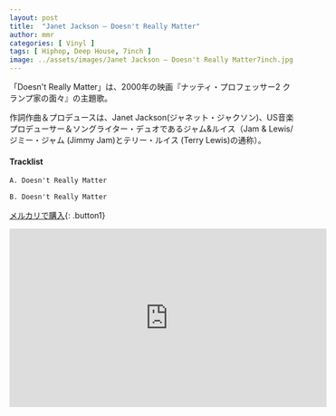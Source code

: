 ```yaml
---
layout: post
title:  "Janet Jackson – Doesn't Really Matter"
author: mmr
categories: [ Vinyl ]
tags: [ Hiphop, Deep House, 7inch ]
image: ../assets/images/Janet Jackson – Doesn't Really Matter7inch.jpg
---
```


「Doesn't Really Matter」は、2000年の映画『ナッティ・プロフェッサー2 クランプ家の面々』の主題歌。

作詞作曲＆プロデュースは、Janet Jackson(ジャネット・ジャクソン)、US音楽プロデューサー＆ソングライター・デュオであるジャム&ルイス（Jam & Lewis/ジミー・ジャム (Jimmy Jam)とテリー・ルイス (Terry Lewis)の通称）。

#### Tracklist
```md
A. Doesn't Really Matter

B. Doesn't Really Matter
```

[メルカリで購入](https://jp.mercari.com/item/m80856899797?afid=6142608987){: .button1}

<iframe width="560" height="315" src="https://www.youtube.com/embed/ZGo4WebNIjM?si=H90sLQn5GMkY8gt4" title="YouTube video player" frameborder="0" allow="accelerometer; autoplay; clipboard-write; encrypted-media; gyroscope; picture-in-picture; web-share" referrerpolicy="strict-origin-when-cross-origin" allowfullscreen></iframe>
